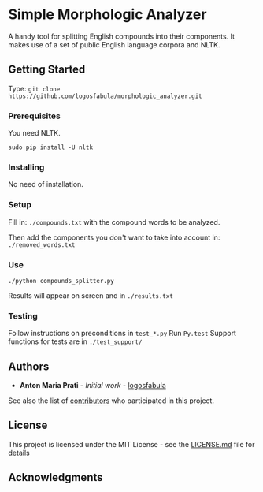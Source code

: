 # Simple Morphologic Analyzer 

A handy tool for splitting English compounds into their components. It makes use of a set of public English language corpora and NLTK.

## Getting Started

Type:
`git clone https://github.com/logosfabula/morphologic_analyzer.git`

### Prerequisites

You need NLTK.

`sudo pip install -U nltk`

### Installing

No need of installation.

### Setup

Fill in: 
`./compounds.txt`
with the compound words to be analyzed.

Then add the components you don't want to take into account in: 
`./removed_words.txt`

### Use

`./python compounds_splitter.py`

Results will appear on screen and in `./results.txt`

### Testing

Follow instructions on preconditions in `test_*.py`
Run `Py.test`
Support functions for tests are in `./test_support/`

## Authors

* **Anton Maria Prati** - *Initial work* - [logosfabula](https://github.com/logosfabula)

See also the list of [contributors](https://github.com/logosfabula/morphologic_analyzer/graphs/contributors) who participated in this project.

## License

This project is licensed under the MIT License - see the [LICENSE.md](LICENSE.md) file for details

## Acknowledgments




